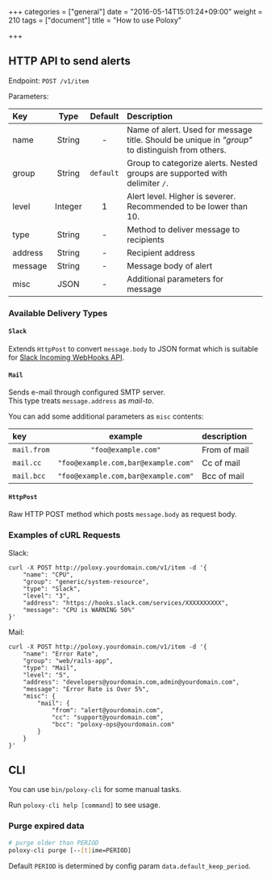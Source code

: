 +++
categories = ["general"]
date = "2016-05-14T15:01:24+09:00"
weight = 210
tags = ["document"]
title = "How to use Poloxy"

+++

## HTTP API to send alerts

Endpoint: `POST /v1/item`

Parameters:

| Key | Type | Default | Description |
|:----|:----:|:-------:|:------------|
| name | String | \- | Name of alert. Used for message title. Should be unique in _"group"_ to distinguish from others. |
| group | String | `default` | Group to categorize alerts. Nested groups are supported with delimiter `/`. |
| level | Integer | 1 | Alert level. Higher is severer. Recommended to be lower than 10. |
| type | String | \- | Method to deliver message to recipients |
| address | String | \- | Recipient address |
| message | String | \- | Message body of alert |
| misc | JSON | \- | Additional parameters for message |

### Available Delivery Types

#### `Slack`

Extends `HttpPost` to convert `message.body` to JSON format which is suitable for
[Slack Incoming WebHooks API](https://api.slack.com/incoming-webhooks).

#### `Mail`

Sends e-mail through configured SMTP server.  
This type treats `message.address` as _mail-to_.

You can add some additional parameters as `misc` contents:

| key | example | description |
|:----|:-------:|:------------|
| `mail.from` | `"foo@example.com"` | From of mail |
| `mail.cc` | `"foo@example.com,bar@example.com"` | Cc of mail |
| `mail.bcc` | `"foo@example.com,bar@example.com"` | Bcc of mail |

#### `HttpPost`

Raw HTTP POST method which posts `message.body` as request body.

### Examples of cURL Requests

Slack:

```
curl -X POST http://poloxy.yourdomain.com/v1/item -d '{
    "name": "CPU",
    "group": "generic/system-resource",
    "type": "Slack",
    "level": "3",
    "address": "https://hooks.slack.com/services/XXXXXXXXXX",
    "message": "CPU is WARNING 50%"
}'
```

Mail:

```
curl -X POST http://poloxy.yourdomain.com/v1/item -d '{
    "name": "Error Rate",
    "group": "web/rails-app",
    "type": "Mail",
    "level": "5",
    "address": "developers@yourdomain.com,admin@yourdomain.com",
    "message": "Error Rate is Over 5%",
    "misc": {
        "mail": {
            "from": "alert@yourdomain.com",
            "cc": "support@yourdomain.com",
            "bcc": "poloxy-ops@yourdomain.com"
        }
    }
}'
```

## CLI

You can use `bin/poloxy-cli` for some manual tasks.

Run `poloxy-cli help [command]` to see usage.

### Purge expired data

```bash
# purge older than PERIOD
poloxy-cli purge [--[t]ime=PERIOD]
```

Default `PERIOD` is determined by config param `data.default_keep_period`.
